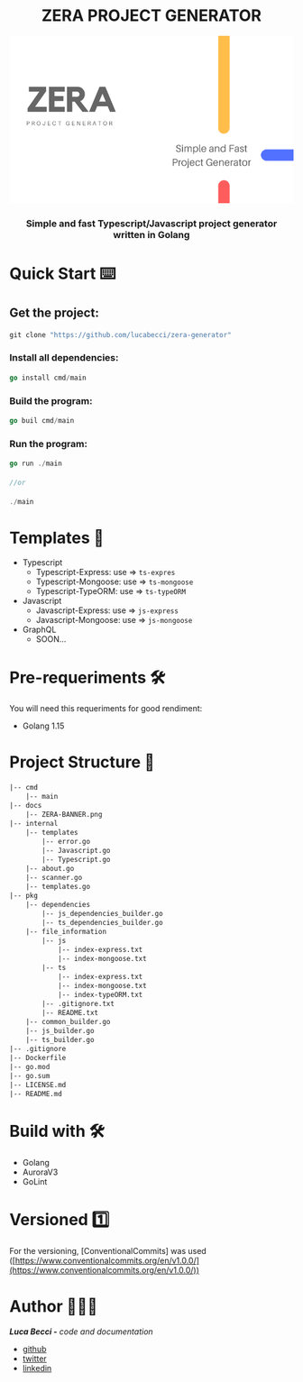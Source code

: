 

<div align="center">
  <h1> ZERA PROJECT GENERATOR </h1>
</div>

![banner](docs/ZERA-BANNER.png)

<div align="center">
<h3>Simple and fast Typescript/Javascript project generator written in Golang</h3>
</div>

# Quick Start ⌨️
## Get the project:

```go
git clone "https://github.com/lucabecci/zera-generator"
```
### Install all dependencies:

```go
go install cmd/main
```

### Build the program:

```go
go buil cmd/main
```

### Run the program:

```go
go run ./main

//or

./main
```
# Templates 📂

- Typescript
    - Typescript-Express:  use ⇒ `ts-expres`
    - Typescript-Mongoose:  use ⇒ `ts-mongoose`
    - Typescript-TypeORM:  use ⇒ `ts-typeORM`
- Javascript
    - Javascript-Express: use ⇒ `js-express`
    - Javascript-Mongoose: use ⇒ `js-mongoose`
- GraphQL
    - SOON...
# Pre-requeriments 🛠

You will need this requeriments for good rendiment:

- Golang 1.15

# Project Structure 📂

```
|-- cmd
    |-- main
|-- docs
    |-- ZERA-BANNER.png
|-- internal
    |-- templates
        |-- error.go
        |-- Javascript.go
        |-- Typescript.go
    |-- about.go
    |-- scanner.go
    |-- templates.go
|-- pkg
    |-- dependencies
        |-- js_dependencies_builder.go
        |-- ts_dependencies_builder.go
    |-- file_information
        |-- js
            |-- index-express.txt
            |-- index-mongoose.txt
        |-- ts
            |-- index-express.txt
            |-- index-mongoose.txt
            |-- index-typeORM.txt
        |-- .gitignore.txt
        |-- README.txt
    |-- common_builder.go
    |-- js_builder.go
    |-- ts_builder.go
|-- .gitignore
|-- Dockerfile
|-- go.mod
|-- go.sum
|-- LICENSE.md
|-- README.md
```

# Build with 🛠
 - Golang
 - AuroraV3
 - GoLint

# Versioned 1️⃣

For the versioning, [ConventionalCommits] was used ([https://www.conventionalcommits.org/en/v1.0.0/](https://www.conventionalcommits.org/en/v1.0.0/))


# Author 🙎🏻‍♂️

***Luca Becci -** code and documentation*

- [github](https://github.com/lucabecci)
- [twitter](https://twitter.com/lucabecci)
- [linkedin](https://www.linkedin.com/in/luca-becci-b8044b198/)

